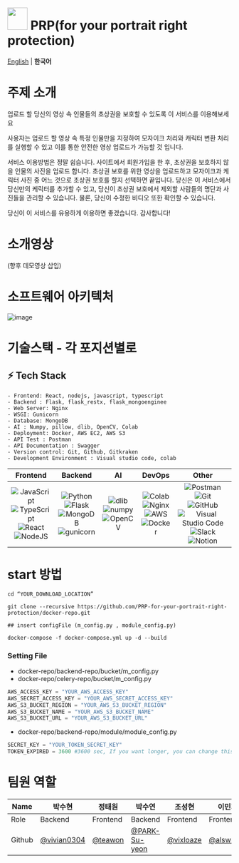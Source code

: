 # <img style="width: 45px; height: 50px" src="https://user-images.githubusercontent.com/93627156/182650226-66ba6885-dbf0-494f-8047-50f2992bf48d.png"/> PRP(for your portrait right protection)
[English](https://github.com/PRP-for-your-portrait-right-protection/docker-repo/blob/develop/README.md) | **한국어**

# 주제 소개


업로드 할 당신의 영상 속 인물들의 초상권을 보호할 수 있도록 이 서비스를 이용해보세요

사용자는 업로드 할 영상 속 특정 인물만을 지정하여 모자이크 처리와 캐릭터 변환 처리를 실행할 수 있고 이를 통한 안전한 영상 업로드가 가능할 것 입니다.

서비스 이용방법은 정말 쉽습니다. 사이트에서 회원가입을 한 후, 초상권을 보호하지 않을 인물의 사진을 업로드 합니다. 초상권 보호를 위한 영상을 업로드하고 모자이크과 케릭터 사진 중 어느 것으로 초상권 보호를 할지 선택하면 끝입니다. 당신은 이 서비스에서 당신만의 케릭터를 추가할 수 있고, 당신이 초상권 보호에서 제외할 사람들의 명단과 사진들을 관리할 수 있습니다. 물론, 당신이 수정한 비디오 또한 확인할 수 있습니다.

당신이 이 서비스를 유용하게 이용하면 좋겠습니다. 감사합니다!

# 소개영상

(향후 데모영상 삽입)

# 소프트웨어 아키텍처

![image](https://user-images.githubusercontent.com/93627156/182640860-7ba4d408-dd70-4bdd-a45b-7adc4f7bee2d.png)

# 기술스택 - 각 포지션별로
## **:zap: Tech Stack**
```
- Frontend: React, nodejs, javascript, typescript
- Backend : Flask, flask_restx, flask_mongoenginee
- Web Server: Nginx
- WSGI: Gunicorn
- Database: MongoDB
- AI : Numpy, pillow, dlib, OpenCV, Colab
- Deployment: Docker, AWS EC2, AWS S3
- API Test : Postman
- API Documentation : Swagger
- Version control: Git, Github, Gitkraken
- Development Environment : Visual studio code, colab
```
|Frontend|Backend|AI|DevOps|Other|
|:------:|:------:|:---:|:----:|:---:|
|![JavaScript](https://img.shields.io/badge/javascript-F7DF1E?style=for-the-badge&logo=javascript&logoColor=black)<br>![TypeScript](https://img.shields.io/badge/typescript-3178C6?style=for-the-badge&logo=typescript&logoColor=black)<br>![React](https://img.shields.io/badge/react-%2320232a.svg?style=for-the-badge&logo=react&logoColor=%2361DAFB)<br>![NodeJS](https://img.shields.io/badge/node.js-%2343853D.svg?style=for-the-badge&logo=node.js&logoColor=white)|![Python](https://img.shields.io/badge/python-%2314354C.svg?style=for-the-badge&logo=python&logoColor=white)<br>![Flask](https://img.shields.io/badge/Flask-black.svg?style=for-the-badge&logo=Flask&logoColor=white)<br>![MongoDB](https://img.shields.io/badge/MongoDB-%234ea94b.svg?style=for-the-badge&logo=mongodb&logoColor=white)<br>![gunicorn](https://img.shields.io/badge/gunicorn-499848?style=for-the-badge&logo=gunicorn&logoColor=white)<br>|![dlib](https://img.shields.io/badge/dlib-darkgreen.svg?style=for-the-badge&logo=dlib&logoColor=white)</br>![numpy](https://img.shields.io/badge/numpy-013243?style=for-the-badge&logo=numpy&logoColor=white)<br>![OpenCV](https://img.shields.io/badge/opencv-%23white.svg?style=for-the-badge&logo=opencv&logoColor=white)|![Colab](https://img.shields.io/badge/colab-%F9AB00.svg?style=for-the-badge&logo=googlecolab&logoColor=white)</br>![Nginx](https://img.shields.io/badge/nginx-%23009639.svg?style=for-the-badge&logo=nginx&logoColor=white)<br>![AWS](https://img.shields.io/badge/AWS-%23FF9900.svg?style=for-the-badge&logo=amazon-aws&logoColor=white)<br>![Docker](https://img.shields.io/badge/docker-%230db7ed.svg?style=for-the-badge&logo=docker&logoColor=white)|![Postman](https://img.shields.io/badge/Postman-FF6C37?style=for-the-badge&logo=Postman&logoColor=white)<br>![Git](https://img.shields.io/badge/git-%23F05033.svg?style=for-the-badge&logo=git&logoColor=white)<br>![GitHub](https://img.shields.io/badge/github-%23121011.svg?style=for-the-badge&logo=github&logoColor=white)<br>![Visual Studio Code](https://img.shields.io/badge/VisualStudioCode-0078d7.svg?style=for-the-badge&logo=visual-studio-code&logoColor=white)<br>![Slack](https://img.shields.io/badge/Slack-4A154B?style=for-the-badge&logo=slack&logoColor=white)<br>![Notion](https://img.shields.io/badge/Notion-%23000000.svg?style=for-the-badge&logo=notion&logoColor=white)

# start 방법

```
cd “YOUR_DOWNLOAD_LOCATION”

git clone --recursive https://github.com/PRP-for-your-portrait-right-protection/docker-repo.git

## insert configFile (m_config.py , module_config.py)

docker-compose -f docker-compose.yml up -d --build

```

### Setting File


- docker-repo/backend-repo/bucket/m_config.py
- docker-repo/celery-repo/bucket/m_config.py

```python
AWS_ACCESS_KEY = "YOUR_AWS_ACCESS_KEY"
AWS_SECRET_ACCESS_KEY = "YOUR_AWS_SECRET_ACCESS_KEY"
AWS_S3_BUCKET_REGION = "YOUR_AWS_S3_BUCKET_REGION"
AWS_S3_BUCKET_NAME = "YOUR_AWS_S3_BUCKET_NAME"
AWS_S3_BUCKET_URL = "YOUR_AWS_S3_BUCKET_URL"
```




- docker-repo/backend-repo/module/module_config.py 

```python
SECRET_KEY = "YOUR_TOKEN_SECRET_KEY"
TOKEN_EXPIRED = 3600 #3600 sec, If you want longer, you can change this time.
```



# 팀원 역할

| Name    | 박수현                                       |정태원                               | 박수연                                        | 조성현      | 이민지 | 박준혁                              |
| ------- | --------------------------------------------- | ------------------------------------ | --------------------------------------------- | --------------------------------------- | -----| ----- |
| Role    |     Backend    |             Frontend          |     Backend       | Frontend | Frontend | Backend  |
| Github  | [@vivian0304](https://github.com/vivian0304) | [@teawon](https://github.com/teawon) | [@PARK-Su-yeon](https://github.com/PARK-Su-yeon) | [@vixloaze](https://github.com/vixloaze) | [@alswlfl29](https://github.com/alswlfl29)| [@JHPark02](https://github.com/JHPark02)|
